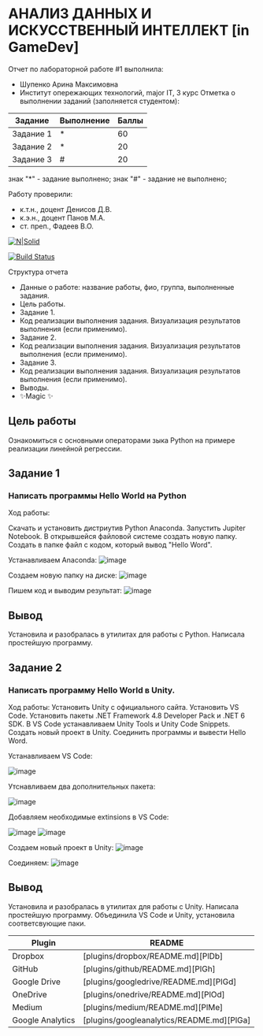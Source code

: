 # АНАЛИЗ ДАННЫХ И ИСКУССТВЕННЫЙ ИНТЕЛЛЕКТ [in GameDev]
Отчет по лабораторной работе #1 выполнила:
- Шупенко Арина Максимовна
- Институт опережающих технологий, major IT, 3 курс
Отметка о выполнении заданий (заполняется студентом):

| Задание | Выполнение | Баллы |
| ------ | ------ | ------ |
| Задание 1 | * | 60 |
| Задание 2 | * | 20 |
| Задание 3 | # | 20 |

знак "*" - задание выполнено; знак "#" - задание не выполнено;

Работу проверили:
- к.т.н., доцент Денисов Д.В.
- к.э.н., доцент Панов М.А.
- ст. преп., Фадеев В.О.

[![N|Solid](https://cldup.com/dTxpPi9lDf.thumb.png)](https://nodesource.com/products/nsolid)

[![Build Status](https://travis-ci.org/joemccann/dillinger.svg?branch=master)](https://travis-ci.org/joemccann/dillinger)

Структура отчета

- Данные о работе: название работы, фио, группа, выполненные задания.
- Цель работы.
- Задание 1.
- Код реализации выполнения задания. Визуализация результатов выполнения (если применимо).
- Задание 2.
- Код реализации выполнения задания. Визуализация результатов выполнения (если применимо).
- Задание 3.
- Код реализации выполнения задания. Визуализация результатов выполнения (если применимо).
- Выводы.
- ✨Magic ✨

## Цель работы
Ознакомиться с основными операторами зыка Python на примере реализации линейной регрессии.

## Задание 1
### Написать программы Hello World на Python
Ход работы:

Скачать и установить дистриутив Python Anaconda. Запустить Jupiter Notebook. В открывшейся файловой системе создать новую папку. Создать в папке файл с кодом, который вывод "Hello Word".

Устанавливаем Anaconda:
![image](https://user-images.githubusercontent.com/114181594/192881977-f974bda2-c055-46b8-9c6b-b8a916b94814.png)


Создаем новую папку на диске:
![image](https://user-images.githubusercontent.com/114181594/192881822-17cc64b8-90ae-440d-8274-0de18686607f.png)


Пишем код и выводим результат:
![image](https://user-images.githubusercontent.com/114181594/192881644-6f47700d-ecc2-423e-8fe9-01f62ca6d4b9.png)

## Вывод
Установила и разобралась в утилитах для работы с Python. Написала простейшую программу.


## Задание 2
### Написать программу Hello World в Unity.

Ход работы:
Установить Unity с официального сайта. Установить VS Code. Установить пакеты .NET Framework 4.8 Developer Pack и .NET 6 SDK. В VS Code устанавливаем Unity Tools и
Unity Code Snippets. Создать новый проект в Unity. Соединить программы и вывести Hello Word.


Устанавливаем VS Code:

![image](https://user-images.githubusercontent.com/114181594/192887248-28316023-0461-43a2-b5b4-38ec3e8b0587.png)

Утснавливаем два дополнительных пакета:

![image](https://user-images.githubusercontent.com/114181594/193766620-a4010e52-a7b8-4ce5-87f9-af63869f8517.png)

Добавляем необходимые extinsions в VS Code:

![image](https://user-images.githubusercontent.com/114181594/193766850-e032499f-3bcc-4246-aad2-12ccd31693c7.png)
![image](https://user-images.githubusercontent.com/114181594/193766970-f91c7b8e-4c28-4f69-b182-f8c10e3cf7cd.png)



Создаем новый проект в Unity:
![image](https://user-images.githubusercontent.com/114181594/192885859-fe4f1e76-288f-4af5-b896-2720f482f85b.png)

Соединяем:
![image](https://user-images.githubusercontent.com/114181594/192887565-1a7277f2-7455-4dd7-9f28-1713f9fb29c8.png)




## Вывод
Установила и разобралась в утилитах для работы с Unity. Написала простейшую программу. Объединила VS Code и Unity, установила соответсвующие паки.


| Plugin | README |
| ------ | ------ |
| Dropbox | [plugins/dropbox/README.md][PlDb] |
| GitHub | [plugins/github/README.md][PlGh] |
| Google Drive | [plugins/googledrive/README.md][PlGd] |
| OneDrive | [plugins/onedrive/README.md][PlOd] |
| Medium | [plugins/medium/README.md][PlMe] |
| Google Analytics | [plugins/googleanalytics/README.md][PlGa] |
